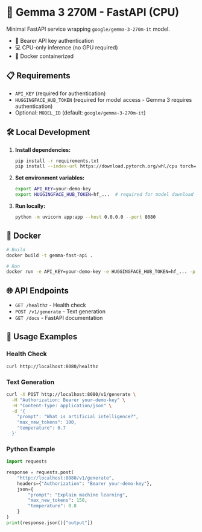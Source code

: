 # 🚀 Gemma 3 270M - FastAPI (CPU)

Minimal FastAPI service wrapping `google/gemma-3-270m-it` model.

- 🔐 Bearer API key authentication
- 💻 CPU-only inference (no GPU required)
- 🐳 Docker containerized

## 📋 Requirements

- `API_KEY` (required for authentication)
- `HUGGINGFACE_HUB_TOKEN` (required for model access - Gemma 3 requires authentication)
- Optional: `MODEL_ID` (default: `google/gemma-3-270m-it`)

## 🛠️ Local Development

1. **Install dependencies:**

   ```bash
   pip install -r requirements.txt
   pip install --index-url https://download.pytorch.org/whl/cpu torch==2.8.0
   ```

2. **Set environment variables:**

   ```bash
   export API_KEY=your-demo-key
   export HUGGINGFACE_HUB_TOKEN=hf_...  # required for model download
   ```

3. **Run locally:**

   ```bash
   python -m uvicorn app:app --host 0.0.0.0 --port 8080
   ```

## 🐳 Docker

```bash
# Build
docker build -t gemma-fast-api .

# Run
docker run -e API_KEY=your-demo-key -e HUGGINGFACE_HUB_TOKEN=hf_... -p 8080:8080 gemma-fast-api
```

## 🌐 API Endpoints

- `GET /healthz` - Health check
- `POST /v1/generate` - Text generation
- `GET /docs` - FastAPI documentation

## 📖 Usage Examples

### Health Check

```bash
curl http://localhost:8080/healthz
```

### Text Generation

```bash
curl -X POST http://localhost:8080/v1/generate \
  -H "Authorization: Bearer your-demo-key" \
  -H "Content-Type: application/json" \
  -d '{
    "prompt": "What is artificial intelligence?",
    "max_new_tokens": 100,
    "temperature": 0.7
  }'
```

### Python Example

```python
import requests

response = requests.post(
    "http://localhost:8080/v1/generate",
    headers={"Authorization": "Bearer your-demo-key"},
    json={
        "prompt": "Explain machine learning",
        "max_new_tokens": 150,
        "temperature": 0.8
    }
)
print(response.json()["output"])
```
